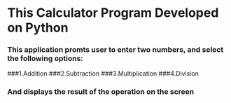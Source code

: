 # This Calculator Program Developed on Python

### This application promts user to enter two numbers, and select the following options:
###1.Addition
###2.Subtraction
###3.Multiplication
###4.Division
### And displays the result of the operation on the screen 
